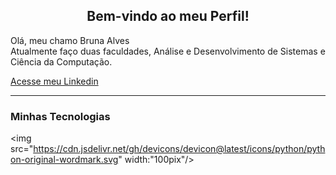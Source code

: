 <center><h2> Bem-vindo ao meu Perfil! </h2></center>

Olá, meu chamo Bruna Alves<br> 
Atualmente faço duas faculdades, Análise e Desenvolvimento de Sistemas e Ciência da Computação.

[Acesse meu Linkedin](https://www.linkedin.com/in/bruna-alves-de-paula-25b198210/)
          
---------
### Minhas Tecnologias
<img src="https://cdn.jsdelivr.net/gh/devicons/devicon@latest/icons/python/python-original-wordmark.svg" width:"100pix"/>
          

<!---
moreandmorebr394/moreandmorebr394 is a ✨ special ✨ repository because its `README.md` (this file) appears on your GitHub profile.
You can click the Preview link to take a look at your changes.
--->
